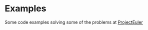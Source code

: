 # Examples

Some code examples solving some of the problems at [ProjectEuler](https://projecteuler.net)
